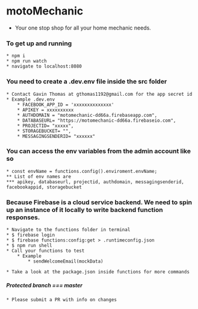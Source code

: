 # motoMechanic
* Your one stop shop for all your home mechanic needs.

### To get up and running 
    * npm i
    * npm run watch
    * navigate to localhost:8080

### You need to create a .dev.env file inside the src folder
    * Contact Gavin Thomas at gthomas1192@gmail.com for the app secret id
    * Example .dev.env
        * FACEBOOK_APP_ID = 'xxxxxxxxxxxxxx'
        * APIKEY = xxxxxxxxxx
        * AUTHDOMAIN = "motomechanic-dd66a.firebaseapp.com",
        * DATABASEURL= "https://motomechanic-dd66a.firebaseio.com",
        * PROJECTID= "xxxxx",
        * STORAGEBUCKET= "",
        * MESSAGINGSENDERID= "xxxxxx"

### You can access the env variables from the admin account like so

    * const envName = functions.config().enviroment.envName;
    ** List of env names are 
    *** apikey, databaseurl, projectid, authdomain, messagingsenderid, facebookappid, storagebucket


### Because Firebase is a cloud service backend. We need to spin up an instance of it locally to write backend function responses.
    * Navigate to the functions folder in terminal
    * $ firebase login
    * $ firebase functions:config:get > .runtimeconfig.json
    * $ npm run shell
    * Call your functions to test
        * Example
            * sendWelcomeEmail(mockData)
            
    * Take a look at the package.json inside functions for more commands

##### Protected branch === master
    * Please submit a PR with info on changes
